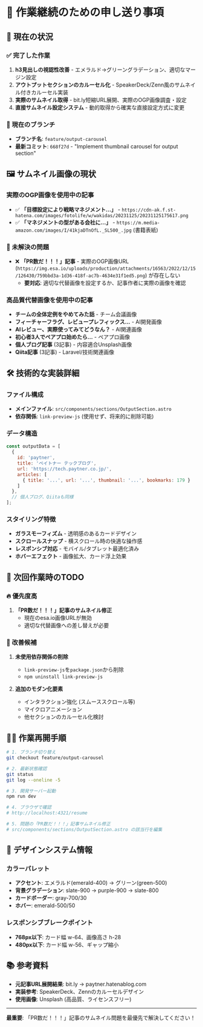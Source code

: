 # 🔄 作業継続のための申し送り事項

## 📍 現在の状況

### ✅ 完了した作業
1. **h3見出しの視認性改善** - エメラルド→グリーングラデーション、適切なマージン設定
2. **アウトプットセクションのカルーセル化** - SpeakerDeck/Zenn風のサムネイル付きカルーセル実装
3. **実際のサムネイル取得** - bit.ly短縮URL展開、実際のOGP画像調査・設定
4. **直接サムネイル設定システム** - 動的取得から確実な直接設定方式に変更

### 🎯 現在のブランチ
- **ブランチ名**: `feature/output-carousel`
- **最新コミット**: `668f27d` - "Implement thumbnail carousel for output section"

## 🖼️ サムネイル画像の現状

### 実際のOGP画像を使用中の記事
- ✅ **「目標設定により戦略マネジメント...」** - `https://cdn-ak.f.st-hatena.com/images/fotolife/w/wakidas/20231125/20231125175617.png`
- ✅ **「マネジメントの型がある会社に...」** - `https://m.media-amazon.com/images/I/41kjaDTnOfL._SL500_.jpg` (書籍表紙)

### 🚨 未解決の問題
- ❌ **「PR数だ！！！」記事** - 実際のOGP画像URL (`https://img.esa.io/uploads/production/attachments/16563/2022/12/15/126430/759bbd3a-1d36-418f-ac7b-4634e31f1ed5.png`) が存在しない
  - **要対応**: 適切な代替画像を設定するか、記事作者に実際の画像を確認

### 高品質代替画像を使用中の記事
- **チームの全体定例をやめてみた話** - チーム会議画像
- **フィーチャーフラグ、レビュープレフィックス...** - AI開発画像  
- **AIレビュー、実際使ってみてどうなん？** - AI関連画像
- **初心者3人でペアプロ始めたら...** - ペアプロ画像
- **個人ブログ記事** (3記事) - 内容適合Unsplash画像
- **Qiita記事** (3記事) - Laravel/技術関連画像

## 🛠️ 技術的な実装詳細

### ファイル構成
- **メインファイル**: `src/components/sections/OutputSection.astro`
- **依存関係**: `link-preview-js` (使用せず、将来的に削除可能)

### データ構造
```javascript
const outputData = [
  {
    id: 'paytner',
    title: 'ペイトナー テックブログ',
    url: 'https://tech.paytner.co.jp/',
    articles: [
      { title: '...', url: '...', thumbnail: '...', bookmarks: 179 }
    ]
  },
  // 個人ブログ、Qiitaも同様
];
```

### スタイリング特徴
- **ガラスモーフィズム** - 透明感のあるカードデザイン
- **スクロールスナップ** - 横スクロール時の快適な操作感
- **レスポンシブ対応** - モバイル/タブレット最適化済み
- **ホバーエフェクト** - 画像拡大、カード浮上効果

## 📝 次回作業時のTODO

### 🔥 優先度高
1. **「PR数だ！！！」記事のサムネイル修正**
   - 現在のesa.io画像URLが無効
   - 適切な代替画像への差し替えが必要

### 🔧 改善候補
1. **未使用依存関係の削除**
   - `link-preview-js`を`package.json`から削除
   - `npm uninstall link-preview-js`

2. **追加のモダン化要素**
   - インタラクション強化 (スムーススクロール等)
   - マイクロアニメーション
   - 他セクションのカルーセル化検討

## 🏃‍♂️ 作業再開手順

```bash
# 1. ブランチ切り替え
git checkout feature/output-carousel

# 2. 最新状態確認
git status
git log --oneline -5

# 3. 開発サーバー起動
npm run dev

# 4. ブラウザで確認
# http://localhost:4321/resume

# 5. 問題の「PR数だ！！！」記事サムネイル修正
# src/components/sections/OutputSection.astro の該当行を編集
```

## 🎨 デザインシステム情報

### カラーパレット
- **アクセント**: エメラルド(emerald-400) → グリーン(green-500)
- **背景グラデーション**: slate-900 → purple-900 → slate-800
- **カードボーダー**: gray-700/30
- **ホバー**: emerald-500/50

### レスポンシブブレークポイント
- **768px以下**: カード幅 w-64、画像高さ h-28
- **480px以下**: カード幅 w-56、ギャップ縮小

## 📚 参考資料

- **元記事URL展開結果**: bit.ly → paytner.hatenablog.com
- **実装参考**: SpeakerDeck、Zennのカルーセルデザイン
- **使用画像**: Unsplash (高品質、ライセンスフリー)

---

**最重要**: 「PR数だ！！！」記事のサムネイル問題を最優先で解決してください！